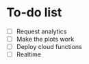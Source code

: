 # To-do list

- [ ] Request analytics
- [ ] Make the plots work
- [ ] Deploy cloud functions
- [ ] Realtime
